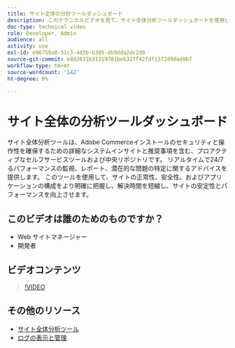 ```yaml
---
title: サイト全体の分析ツールダッシュボード
description: このテクニカルビデオを見て、サイト全体分析ツールダッシュボードを使用して詳細なシステムのインサイトや推奨事項にアクセスし、Adobe Commerceインストールのセキュリティと操作性を確保する方法を学びます。
doc-type: technical video
role: Developer, Admin
audience: all
activity: use
exl-id: e96759a8-31c3-4d3b-b395-db9dda2dc2d9
source-git-commit: e8d2631b31319701beb327f42fdf1372d9dad9b7
workflow-type: tm+mt
source-wordcount: '142'
ht-degree: 0%

---
```


# サイト全体の分析ツールダッシュボード

サイト全体分析ツールは、Adobe Commerceインストールのセキュリティと操作性を確保するための詳細なシステムインサイトと推奨事項を含む、プロアクティブなセルフサービスツールおよび中央リポジトリです。 リアルタイムで24/7るパフォーマンスの監視、レポート、潜在的な問題の特定に関するアドバイスを提供します。 このツールを使用して、サイトの正常性、安全性、およびアプリケーションの構成をより明確に把握し、解決時間を短縮し、サイトの安定性とパフォーマンスを向上させます。

## このビデオは誰のためのものですか？

- Web サイトマネージャー
- 開発者

## ビデオコンテンツ

>[!VIDEO](https://video.tv.adobe.com/v/344001?quality=12&learn=on)

## その他のリソース

- [サイト全体分析ツール](https://experienceleague.adobe.com/docs/commerce-operations/tools/site-wide-analysis-tool/intro.html)
- [ログの表示と管理](https://experienceleague.adobe.com/docs/commerce-cloud-service/user-guide/develop/test/log-locations.html)
